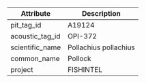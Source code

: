 | Attribute  | Description |
| ------------- | ------------- |
| pit_tag_id | A19124 |
| acoustic_tag_id | OPI-372 |
| scientific_name | Pollachius pollachius |
| common_name | Pollock |
| project | FISHINTEL |